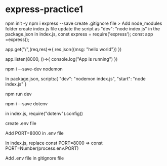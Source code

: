 # express-practice1
 npm init -y
 npm i express --save
 create .gitignore file > Add node_modules folder
 create index.js file
 update the script as "dev": "node index.js" in the package.json
 in index.js,
   const express = require('express');
   const app =express();
 
   app.get("/",(req,res)=>{
   res.json({msg: "hello world"})
   })
 
   app.listen(8000, ()=>{
   console.log("App is running")
   })
 
 npm i --save-dev nodemon
 
 In package.json, scripts:{
   "dev": "nodemon index.js",
   "start": "node index.js"
   }
 
 npm run dev
 
 npm i --save dotenv
 
 in index.js, require("dotenv").config()
 
 create .env file
 
 Add PORT=8000 in .env file
 
 In index.js, replace
    const PORT=8000 => const PORT=Number(process.env.PORT)
 
 Add .env file in gitignore file